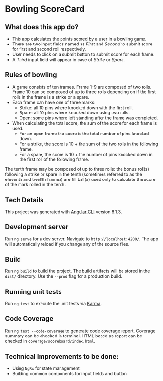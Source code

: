 # Bowling ScoreCard

## What does this app do?

* This app calculates the points scored by a user in a bowling game.
* There are two input fields named as _First_ and _Second_ to submit score for first and second roll respectively.
* User needs to click on a submit button to submit score for each frame.
* A _Third_ input field will appear in case of _Strike_ or _Spare_.


## Rules of bowling 
* A game consists of ten frames. Frame 1-9 are composed of two rolls. Frame 10 can be composed of up to three rolls 
depending on if the first rolls in the frame is a strike or a spare. 
* Each frame can have one of three marks: 
  * Strike: all 10 pins where knocked down with the first roll.
  * Spare: all 10 pins where knocked down using two rolls.
  * Open: some pins where left standing after the frame was completed.
* When calculating the total score, the sum of the score for each frame is used.
  * For an open frame the score is the total number of pins knocked down.
  * For a strike, the score is 10 + the sum of the two rolls in the following frame.
  * For a spare, the score is 10 + the number of pins knocked down in the first roll of the following frame. 
  
The tenth frame may be composed of up to three rolls: the bonus roll(s) following a strike or spare in the tenth (sometimes referred to as the eleventh and twelfth frames) are fill ball(s) used only to calculate the score of the mark rolled in the tenth. 

## Tech Details
This project was generated with [Angular CLI](https://github.com/angular/angular-cli) version 8.1.3.

## Development server

Run `ng serve` for a dev server. Navigate to `http://localhost:4200/`. The app will automatically reload if you change any of the source files.

## Build

Run `ng build` to build the project. The build artifacts will be stored in the `dist/` directory. Use the `--prod` flag for a production build.

## Running unit tests

Run `ng test` to execute the unit tests via [Karma](https://karma-runner.github.io).

## Code Coverage

Run `ng test --code-coverage` to generate code coverage report. Coverage summary can be checked in terminal. HTML
 based as report can be checked in `coverage/scoreboard/index.html`.
 
## Technical Improvements to be done:

* Using `NgRx` for state management
* Building common components for input fields and button
 
